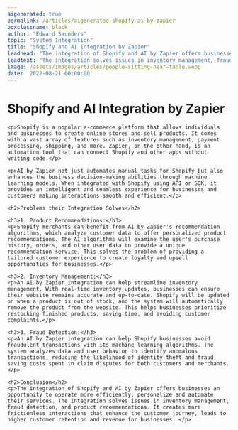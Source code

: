```yaml
---
aigenerated: true
permalink: /articles/aigenerated-shopify-ai-by-zapier
boxclassname: black
author: "Edward Saunders"
topic: "System Integration"
title: "Shopify and AI Integration by Zapier"
leadhead: "The integration of Shopify and AI by Zapier offers businesses an opportunity to operate more efficiently, personalize and automate their services"
leadtext: "The integration solves issues in inventory management, fraud detection, and product recommendations. It creates more frictionless interactions that enhance the customer journey, leads to higher customer retention and revenue for businesses."
image: /assets/images/articles/people-sitting-near-table.webp
date: '2022-08-21 00:00:00'
---
```

<div class="arttext">	<h1>Shopify and AI Integration by Zapier</h1>

	<p>Shopify is a popular e-commerce platform that allows individuals and businesses to create online stores and sell products. It comes with a vast array of features such as inventory management, payment processing, shipping, and more. Zapier, on the other hand, is an automation tool that can connect Shopify and other apps without writing code.</p>

	<p>AI by Zapier not just automates manual tasks for Shopify but also enhances the business decision-making abilities through machine learning models. When integrated with Shopify using API or SDK, it provides an intelligent and seamless experience for businesses and customers making interactions smooth and efficient.</p>

	<h2>Problems their Integration Solves</h2>

	<h3>1. Product Recommendations:</h3>
	<p>Shopify merchants can benefit from AI by Zapier's recommendation algorithms, which analyze customer data to offer personalized product recommendations. The AI algorithms will examine the user's purchase history, orders, and other user data to provide a unique recommendation service. This solves the problem of providing a tailored customer experience to create loyalty and upsell opportunities for businesses.</p>

	<h3>2. Inventory Management:</h3>
	<p>An AI by Zapier integration can help streamline inventory management. With real-time inventory updates, businesses can ensure their website remains accurate and up-to-date. Shopify will be updated on when a product is out of stock, and the system will automatically remove the product from the website. This helps businesses prioritize restocking finished products, saving time, and avoiding customer complaints.</p>

	<h3>3. Fraud Detection:</h3>
	<p>An AI by Zapier integration can help Shopify businesses avoid fraudulent transactions with its machine learning algorithms. The system analyzes data and user behavior to identify anomalous transactions, reducing the likelihood of identity theft and fraud, saving costs spent in claim disputes for both customers and merchants.</p>

	<h2>Conclusion</h2>
	<p>The integration of Shopify and AI by Zapier offers businesses an opportunity to operate more efficiently, personalize and automate their services. The integration solves issues in inventory management, fraud detection, and product recommendations. It creates more frictionless interactions that enhance the customer journey, leads to higher customer retention and revenue for businesses. </p>

</div>